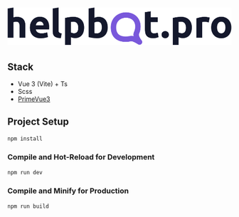 # ![](./src/assets/images/Logo.png)

## Stack

- Vue 3 (Vite) + Ts
- Scss
- [PrimeVue3](https://v3.primevue.org/)

## Project Setup

```sh
npm install
```

### Compile and Hot-Reload for Development

```sh
npm run dev
```

### Compile and Minify for Production

```sh
npm run build
```
